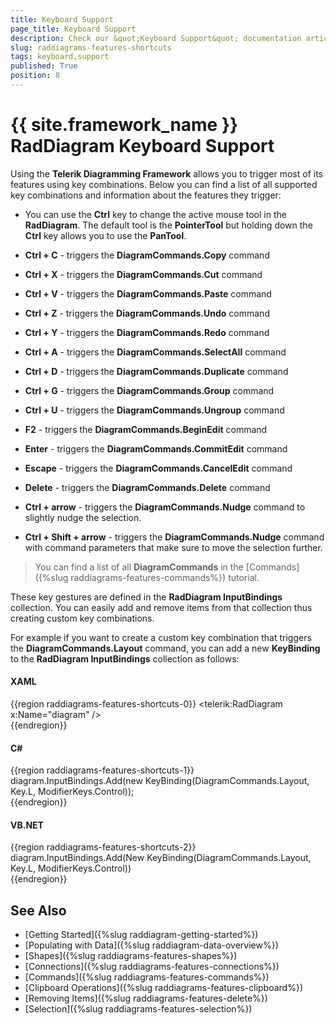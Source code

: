 ```yaml
---
title: Keyboard Support
page_title: Keyboard Support
description: Check our &quot;Keyboard Support&quot; documentation article for the RadDiagram {{ site.framework_name }} control.
slug: raddiagrams-features-shortcuts
tags: keyboard,support
published: True
position: 8
---
```


# {{ site.framework_name }} RadDiagram Keyboard Support

Using the __Telerik Diagramming Framework__ allows you to trigger most of its features using key combinations. Below you can find a list of all supported key combinations and information about the features they trigger:		

* You can use the __Ctrl__ key to change the active mouse tool in the __RadDiagram__. The default tool is the __PointerTool__ but holding down the __Ctrl__ key allows you to use the __PanTool__.			

* __Ctrl + C__ - triggers the __DiagramCommands.Copy__ command			

* __Ctrl + X__ - triggers the __DiagramCommands.Cut__ command			

* __Ctrl + V__ - triggers the __DiagramCommands.Paste__ command			

* __Ctrl + Z__ - triggers the __DiagramCommands.Undo__ command			

* __Ctrl + Y__ - triggers the __DiagramCommands.Redo__ command			

* __Ctrl + A__ - triggers the __DiagramCommands.SelectAll__ command			

* __Ctrl + D__ - triggers the __DiagramCommands.Duplicate__ command			

* __Ctrl + G__ - triggers the __DiagramCommands.Group__ command			

* __Ctrl + U__ - triggers the __DiagramCommands.Ungroup__ command			

* __F2__ - triggers the __DiagramCommands.BeginEdit__ command			

* __Enter__ - triggers the __DiagramCommands.CommitEdit__ command			

* __Escape__ - triggers the __DiagramCommands.CancelEdit__ command			

* __Delete__ - triggers the __DiagramCommands.Delete__ command			

* __Ctrl + arrow__ - triggers the __DiagramCommands.Nudge__ command to slightly nudge the selection. 			

* __Ctrl + Shift + arrow__ - triggers the __DiagramCommands.Nudge__ command with command parameters that make sure to move the selection further.			

>You can find a list of all __DiagramCommands__ in the [Commands]({%slug raddiagrams-features-commands%}) tutorial.		  

These key gestures are defined in the __RadDiagram InputBindings__ collection. You can easily add and remove items from that collection thus creating custom key combinations.		

For example if you want to create a custom key combination that triggers the __DiagramCommands.Layout__ command, you can add a new __KeyBinding__ to the __RadDiagram InputBindings__ collection as follows:
	  
#### __XAML__
{{region raddiagrams-features-shortcuts-0}}
    <telerik:RadDiagram x:Name="diagram" />		  
{{endregion}}
		  
#### __C#__
{{region raddiagrams-features-shortcuts-1}}
    diagram.InputBindings.Add(new KeyBinding(DiagramCommands.Layout, Key.L, ModifierKeys.Control));		  
{{endregion}}
		  
#### __VB.NET__ 
{{region raddiagrams-features-shortcuts-2}}
    diagram.InputBindings.Add(New KeyBinding(DiagramCommands.Layout, Key.L, ModifierKeys.Control))		  
{{endregion}}
		  
## See Also
 * [Getting Started]({%slug raddiagram-getting-started%})
 * [Populating with Data]({%slug raddiagram-data-overview%})
 * [Shapes]({%slug raddiagrams-features-shapes%})
 * [Connections]({%slug raddiagrams-features-connections%})
 * [Commands]({%slug raddiagrams-features-commands%})
 * [Clipboard Operations]({%slug raddiagrams-features-clipboard%})
 * [Removing Items]({%slug raddiagrams-features-delete%})
 * [Selection]({%slug raddiagrams-features-selection%})